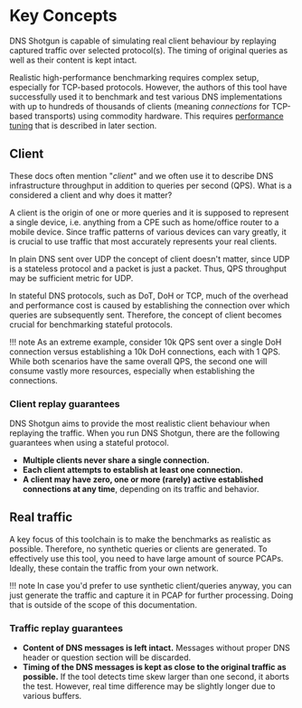 # Key Concepts

DNS Shotgun is capable of simulating real client behaviour by replaying
captured traffic over selected protocol(s). The timing of original queries as
well as their content is kept intact.

Realistic high-performance benchmarking requires complex setup, especially for
TCP-based protocols. However, the authors of this tool have successfully used it
to benchmark and test various DNS implementations with up to hundreds of
thousands of clients (meaning _connections_ for TCP-based transports) using
commodity hardware. This requires [performance tuning](performance-tuning.md)
that is described in later section.

## Client

These docs often mention "*client*" and we often use it to describe DNS
infrastructure throughput in addition to queries per second (QPS). What is a
considered a client and why does it matter?

A client is the origin of one or more queries and it is supposed to represent a
single device, i.e. anything from a CPE such as home/office router to a mobile
device. Since traffic patterns of various devices can vary greatly, it is
crucial to use traffic that most accurately represents your real clients.

In plain DNS sent over UDP the concept of client doesn't matter, since UDP is a
stateless protocol and a packet is just a packet. Thus, QPS throughput may be
sufficient metric for UDP.

In stateful DNS protocols, such as DoT, DoH or TCP, much of the overhead and
performance cost is caused by establishing the connection over which queries
are subsequently sent. Therefore, the concept of client becomes crucial for
benchmarking stateful protocols.

!!! note
    As an extreme example, consider 10k QPS sent over a single DoH connection
    versus establishing a 10k DoH connections, each with 1 QPS. While both
    scenarios have the same overall QPS, the second one will consume vastly more
    resources, especially when establishing the connections.

### Client replay guarantees

DNS Shotgun aims to provide the most realistic client behaviour when replaying
the traffic. When you run DNS Shotgun, there are the following guarantees when
using a stateful protocol.

- **Multiple clients never share a single connection.**
- **Each client attempts to establish at least one connection.**
- **A client may have zero, one or more (rarely) active established connections
  at any time**, depending on its traffic and behavior.

## Real traffic

A key focus of this toolchain is to make the benchmarks as realistic as
possible. Therefore, no synthetic queries or clients are generated. To
effectively use this tool, you need to have large amount of source PCAPs.
Ideally, these contain the traffic from your own network.

!!! note
    In case you'd prefer to use synthetic client/queries anyway, you can just
    generate the traffic and capture it in PCAP for further processing. Doing that
    is outside of the scope of this documentation.

### Traffic replay guarantees

- **Content of DNS messages is left intact.** Messages without proper DNS header
  or question section will be discarded.
- **Timing of the DNS messages is kept as close to the original traffic as
  possible.** If the tool detects time skew larger than one second, it aborts the
  test. However, real time difference may be slightly longer due to various
  buffers.
